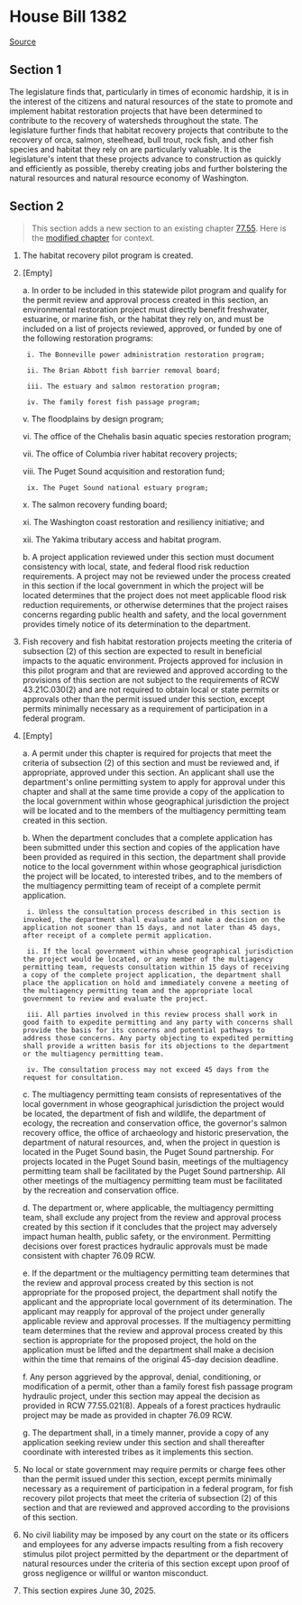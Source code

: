 # House Bill 1382

[Source](http://lawfilesext.leg.wa.gov/biennium/2021-22/Pdf/Bills/House%20Bills/1382.pdf)
## Section 1
The legislature finds that, particularly in times of economic hardship, it is in the interest of the citizens and natural resources of the state to promote and implement habitat restoration projects that have been determined to contribute to the recovery of watersheds throughout the state. The legislature further finds that habitat recovery projects that contribute to the recovery of orca, salmon, steelhead, bull trout, rock fish, and other fish species and habitat they rely on are particularly valuable. It is the legislature's intent that these projects advance to construction as quickly and efficiently as possible, thereby creating jobs and further bolstering the natural resources and natural resource economy of Washington.


## Section 2
> This section adds a new section to an existing chapter [77.55](/rcw/77_fish_and_wildlife/77.055_construction_projects_in_state_waters.md). Here is the [modified chapter](rcw/77_fish_and_wildlife/77.055_construction_projects_in_state_waters.md) for context.

1. The habitat recovery pilot program is created.

2. [Empty]

    a. In order to be included in this statewide pilot program and qualify for the permit review and approval process created in this section, an environmental restoration project must directly benefit freshwater, estuarine, or marine fish, or the habitat they rely on, and must be included on a list of projects reviewed, approved, or funded by one of the following restoration programs:

        i. The Bonneville power administration restoration program;

        ii. The Brian Abbott fish barrier removal board;

        iii. The estuary and salmon restoration program;

        iv. The family forest fish passage program;

    v. The floodplains by design program;

    vi. The office of the Chehalis basin aquatic species restoration program;

    vii. The office of Columbia river habitat recovery projects;

    viii. The Puget Sound acquisition and restoration fund;

        ix. The Puget Sound national estuary program;

    x. The salmon recovery funding board;

    xi. The Washington coast restoration and resiliency initiative; and

    xii. The Yakima tributary access and habitat program.

    b. A project application reviewed under this section must document consistency with local, state, and federal flood risk reduction requirements. A project may not be reviewed under the process created in this section if the local government in which the project will be located determines that the project does not meet applicable flood risk reduction requirements, or otherwise determines that the project raises concerns regarding public health and safety, and the local government provides timely notice of its determination to the department.

3. Fish recovery and fish habitat restoration projects meeting the criteria of subsection (2) of this section are expected to result in beneficial impacts to the aquatic environment. Projects approved for inclusion in this pilot program and that are reviewed and approved according to the provisions of this section are not subject to the requirements of RCW 43.21C.030(2) and are not required to obtain local or state permits or approvals other than the permit issued under this section, except permits minimally necessary as a requirement of participation in a federal program.

4. [Empty]

    a. A permit under this chapter is required for projects that meet the criteria of subsection (2) of this section and must be reviewed and, if appropriate, approved under this section. An applicant shall use the department's online permitting system to apply for approval under this chapter and shall at the same time provide a copy of the application to the local government within whose geographical jurisdiction the project will be located and to the members of the multiagency permitting team created in this section.

    b. When the department concludes that a complete application has been submitted under this section and copies of the application have been provided as required in this section, the department shall provide notice to the local government within whose geographical jurisdiction the project will be located, to interested tribes, and to the members of the multiagency permitting team of receipt of a complete permit application.

        i. Unless the consultation process described in this section is invoked, the department shall evaluate and make a decision on the application not sooner than 15 days, and not later than 45 days, after receipt of a complete permit application.

        ii. If the local government within whose geographical jurisdiction the project would be located, or any member of the multiagency permitting team, requests consultation within 15 days of receiving a copy of the complete project application, the department shall place the application on hold and immediately convene a meeting of the multiagency permitting team and the appropriate local government to review and evaluate the project.

        iii. All parties involved in this review process shall work in good faith to expedite permitting and any party with concerns shall provide the basis for its concerns and potential pathways to address those concerns. Any party objecting to expedited permitting shall provide a written basis for its objections to the department or the multiagency permitting team.

        iv. The consultation process may not exceed 45 days from the request for consultation.

    c. The multiagency permitting team consists of representatives of the local government in whose geographical jurisdiction the project would be located, the department of fish and wildlife, the department of ecology, the recreation and conservation office, the governor's salmon recovery office, the office of archaeology and historic preservation, the department of natural resources, and, when the project in question is located in the Puget Sound basin, the Puget Sound partnership. For projects located in the Puget Sound basin, meetings of the multiagency permitting team shall be facilitated by the Puget Sound partnership. All other meetings of the multiagency permitting team must be facilitated by the recreation and conservation office.

    d. The department or, where applicable, the multiagency permitting team, shall exclude any project from the review and approval process created by this section if it concludes that the project may adversely impact human health, public safety, or the environment. Permitting decisions over forest practices hydraulic approvals must be made consistent with chapter 76.09 RCW.

    e. If the department or the multiagency permitting team determines that the review and approval process created by this section is not appropriate for the proposed project, the department shall notify the applicant and the appropriate local government of its determination. The applicant may reapply for approval of the project under generally applicable review and approval processes. If the multiagency permitting team determines that the review and approval process created by this section is appropriate for the proposed project, the hold on the application must be lifted and the department shall make a decision within the time that remains of the original 45-day decision deadline.

    f. Any person aggrieved by the approval, denial, conditioning, or modification of a permit, other than a family forest fish passage program hydraulic project, under this section may appeal the decision as provided in RCW 77.55.021(8). Appeals of a forest practices hydraulic project may be made as provided in chapter 76.09 RCW.

    g. The department shall, in a timely manner, provide a copy of any application seeking review under this section and shall thereafter coordinate with interested tribes as it implements this section.

5. No local or state government may require permits or charge fees other than the permit issued under this section, except permits minimally necessary as a requirement of participation in a federal program, for fish recovery pilot projects that meet the criteria of subsection (2) of this section and that are reviewed and approved according to the provisions of this section.

6. No civil liability may be imposed by any court on the state or its officers and employees for any adverse impacts resulting from a fish recovery stimulus pilot project permitted by the department or the department of natural resources under the criteria of this section except upon proof of gross negligence or willful or wanton misconduct.

7. This section expires June 30, 2025.

